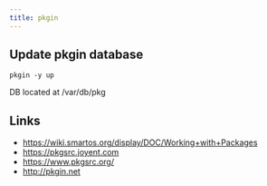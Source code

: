 ```yaml
---
title: pkgin
---
```


## Update pkgin database
```
pkgin -y up
```

DB located at /var/db/pkg

## Links

* <https://wiki.smartos.org/display/DOC/Working+with+Packages>
* <https://pkgsrc.joyent.com>
* <https://www.pkgsrc.org/>
* <http://pkgin.net>
